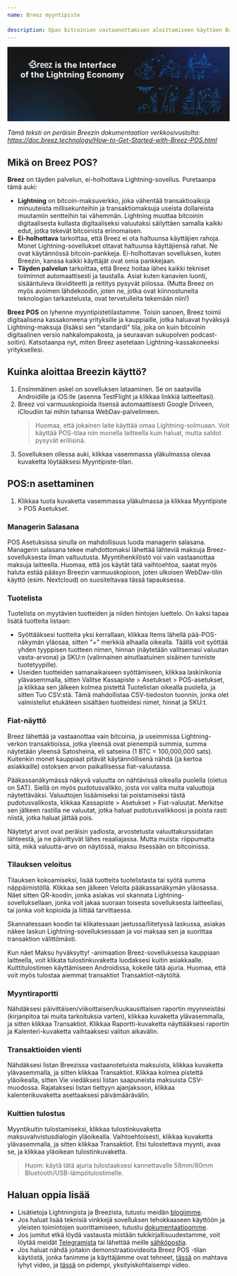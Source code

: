 ```yaml
---
name: Breez myyntipiste

description: Opas bitcoinien vastaanottamisen aloittamiseen käyttäen Breez POS:ia
---
```


![kansi](assets/cover.webp)

_Tämä teksti on peräisin Breezin dokumentaation verkkosivustolta: https://doc.breez.technology/How-to-Get-Started-with-Breez-POS.html_

## Mikä on Breez POS?

**Breez** on täyden palvelun, ei-holhottava Lightning-sovellus. Puretaanpa tämä auki:

- **Lightning** on bitcoin-maksuverkko, joka vähentää transaktioaikoja minuuteista millisekunteihin ja transaktiomaksuja useista dollareista muutamiin sentteihin tai vähemmän. Lightning muuttaa bitcoinin digitaalisesta kullasta digitaaliseksi valuutaksi säilyttäen samalla kaikki edut, jotka tekevät bitcoinista erinomaisen.
- **Ei-holhottava** tarkoittaa, että Breez ei ota haltuunsa käyttäjien rahoja. Monet Lightning-sovellukset ottavat haltuunsa käyttäjiensä rahat. Ne ovat käytännössä bitcoin-pankkeja. Ei-holhottavan sovelluksen, kuten Breezin, kanssa kaikki käyttäjät ovat omia pankkejaan.
- **Täyden palvelun** tarkoittaa, että Breez hoitaa lähes kaikki tekniset toiminnot automaattisesti ja taustalla. Asiat kuten kanavien luonti, sisääntuleva likviditeetti ja reititys pysyvät piilossa. (Mutta Breez on myös avoimen lähdekoodin, joten ne, jotka ovat kiinnostuneita teknologian tarkastelusta, ovat tervetulleita tekemään niin!)

**Breez POS** on lyhenne myyntipistetilastamme. Toisin sanoen, Breez toimii digitaalisena kassakoneena yrityksille ja kauppiaille, jotka haluavat hyväksyä Lightning-maksuja (lisäksi sen "standardi" tila, joka on kuin bitcoinin digitaalinen versio nahkalompakosta, ja seuraavan sukupolven podcast-soitin). Katsotaanpa nyt, miten Breez asetetaan Lightning-kassakoneeksi yrityksellesi.

## Kuinka aloittaa Breezin käyttö?

1. Ensimmäinen askel on sovelluksen lataaminen. Se on saatavilla Androidille ja iOS:lle (asenna TestFlight ja klikkaa linkkiä laitteeltasi).
2. Breez voi varmuuskopioida itsensä automaattisesti Google Driveen, iCloudiin tai mihin tahansa WebDav-palvelimeen.
   > Huomaa, että jokainen laite käyttää omaa Lightning-solmuaan. Voit käyttää POS-tilaa niin monella laitteella kuin haluat, mutta saldot pysyvät erillisinä.
3. Sovelluksen ollessa auki, klikkaa vasemmassa yläkulmassa olevaa kuvaketta löytääksesi Myyntipiste-tilan.

## POS:n asettaminen

1. Klikkaa tuota kuvaketta vasemmassa yläkulmassa ja klikkaa Myyntipiste > POS Asetukset.

### Managerin Salasana

POS Asetuksissa sinulla on mahdollisuus luoda managerin salasana. Managerin salasana tekee mahdottomaksi lähettää lähteviä maksuja Breez-sovelluksesta ilman valtuutusta. Myyntihenkilöstö voi vain vastaanottaa maksuja laitteella. Huomaa, että jos käytät tätä vaihtoehtoa, saatat myös haluta estää pääsyn Breezin varmuuskopioon, joten ulkoisen WebDav-tilin käyttö (esim. Nextcloud) on suositeltavaa tässä tapauksessa.

### Tuotelista

Tuotelista on myytävien tuotteiden ja niiden hintojen luettelo. On kaksi tapaa lisätä tuotteita listaan:

- Syöttääksesi tuotteita yksi kerrallaan, klikkaa Items lähellä pää-POS-näkymän yläosaa, sitten "+" merkkiä alhaalla oikealla. Täällä voit syöttää yhden tyyppisen tuotteen nimen, hinnan (näytetään valitsemasi valuutan vasta-arvona) ja SKU:n (valinnainen ainutlaatuinen sisäinen tunniste tuotetyypille).
- Useiden tuotteiden samanaikaiseen syöttämiseen, klikkaa laskinikonia ylävasemmalla, sitten Valitse Kassapiste > Asetukset > POS-asetukset, ja klikkaa sen jälkeen kolmea pistettä Tuotelistan oikealla puolella, ja sitten Tuo CSV:stä. Tämä mahdollistaa CSV-tiedoston tuonnin, jonka olet valmistellut etukäteen sisältäen tuotteidesi nimet, hinnat ja SKU:t.
### Fiat-näyttö

Breez lähettää ja vastaanottaa vain bitcoinia, ja useimmissa Lightning-verkon transaktioissa, jotka yleensä ovat pienempiä summia, summa näytetään yleensä Satosheina, eli satseina (1 BTC = 100,000,000 sats). Kuitenkin monet kauppiaat pitävät käytännöllisenä nähdä (ja kertoa asiakkaille) ostoksen arvon paikallisessa fiat-valuutassa.

Pääkassanäkymässä näkyvä valuutta on nähtävissä oikealla puolella (oletus on SAT). Siellä on myös pudotusvalikko, josta voi valita muita valuuttoja näytettäväksi. Valuuttojen lisäämiseksi tai poistamiseksi tästä pudotusvalikosta, klikkaa Kassapiste > Asetukset > Fiat-valuutat. Merkitse sen jälkeen rastilla ne valuutat, jotka haluat pudotusvalikkoosi ja poista rasti niistä, jotka haluat jättää pois.

Näytetyt arvot ovat peräisin yadiosta, arvostetusta valuuttakurssidatan lähteestä, ja ne päivittyvät lähes reaaliajassa. Mutta muista: riippumatta siitä, mikä valuutta-arvo on näytössä, maksu itsessään on bitcoinissa.

### Tilauksen veloitus

Tilauksen kokoamiseksi, lisää tuotteita tuotelistasta tai syötä summa näppäimistöllä. Klikkaa sen jälkeen Veloita pääkassanäkymän yläosassa. Näet sitten QR-koodin, jonka asiakas voi skannata Lightning-sovelluksellaan, jonka voit jakaa suoraan toisesta sovelluksesta laitteellasi, tai jonka voit kopioida ja liittää tarvittaessa.

Skannatessaan koodin tai klikatessaan jaetussa/liitetyssä laskussa, asiakas näkee laskun Lightning-sovelluksessaan ja voi maksaa sen ja suorittaa transaktion välittömästi.

Kun näet Maksu hyväksytty! -animaation Breez-sovelluksessa kauppiaan laitteella, voit klikata tulostinkuvaketta luodaksesi kuitin asiakkaalle. Kuittitulostimen käyttämiseen Androidissa, kokeile tätä ajuria. Huomaa, että voit myös tulostaa aiemmat transaktiot Transaktiot-näytöltä.

### Myyntiraportti

Nähdäksesi päivittäisen/viikoittaisen/kuukausittaisen raportin myynneistäsi (kirjanpitoa tai muita tarkoituksia varten), klikkaa kuvaketta ylävasemmalla, ja sitten klikkaa Transaktiot. Klikkaa Raportti-kuvaketta näyttääksesi raportin ja Kalenteri-kuvaketta vaihtaaksesi valitun aikavälin.

### Transaktioiden vienti

Nähdäksesi listan Breezissa vastaanotetuista maksuista, klikkaa kuvaketta ylävasemmalla, ja sitten klikkaa Transaktiot. Klikkaa kolmea pistettä yläoikealla, sitten Vie viedäksesi listan saapuneista maksuista CSV-muodossa. Rajataksesi listan tiettyyn ajanjaksoon, klikkaa kalenterikuvaketta asettaaksesi päivämäärävälin.

### Kuittien tulostus

Myyntikuitin tulostamiseksi, klikkaa tulostinkuvaketta maksuvahvistusdialogin yläoikealla. Vaihtoehtoisesti, klikkaa kuvaketta ylävasemmalla, ja sitten klikkaa Transaktiot. Etsi tulostettava myynti, avaa se, ja klikkaa yläoikean tulostinkuvaketta.

> Huom: käytä tätä ajuria tulostaaksesi kannettavalle 58mm/80mm Bluetooth/USB-lämpötulostimelle.

## Haluan oppia lisää

- Lisätietoja Lightningista ja Breezista, tutustu meidän [blogiimme](https://breez.technology/blog).
- Jos haluat lisää teknisiä vinkkejä sovelluksen tehokkaaseen käyttöön ja yleisten toimintojen suorittamiseen, tutustu [dokumentaatioomme](https://breez.technology/documentation).
- Jos jumitut etkä löydä vastausta mistään tukikirjallisuudestamme, voit löytää meidät [Telegramista](https://t.me/breez_labs) tai lähettää meille [sähköpostia](mailto:support@breez.technology).
- Jos haluat nähdä joitakin demonstraatiovideoita Breez POS -tilan käytöstä, jonka fanimme ja käyttäjämme ovat tehneet, [tässä](https://www.youtube.com/watch?v=xxxx) on mahtava lyhyt video, ja [tässä](https://www.youtube.com/watch?v=xxxx) on pidempi, yksityiskohtaisempi video.
